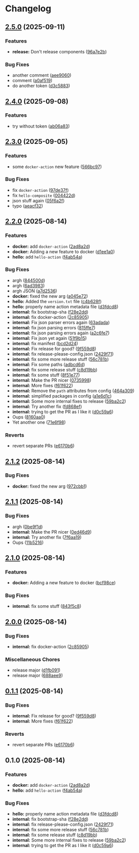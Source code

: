 # Changelog

## [2.5.0](https://github.com/cVladu/try-release-please/compare/v2.4.0...v2.5.0) (2025-09-11)


### Features

* **release:** Don't release components ([96a7e2b](https://github.com/cVladu/try-release-please/commit/96a7e2bb90925111b725d0c1ee45de3b2006f706))


### Bug Fixes

* another comment ([aee9060](https://github.com/cVladu/try-release-please/commit/aee9060484c1a86911c5924e5c9bd696df872d7a))
* comment ([a0af519](https://github.com/cVladu/try-release-please/commit/a0af51963a8cb6f4119a923ff8095fbd00d6019d))
* do another token ([d3c5883](https://github.com/cVladu/try-release-please/commit/d3c5883e6a6c70b105624a425c37fc827ee6e025))

## [2.4.0](https://github.com/cVladu/try-release-please/compare/v2.3.0...v2.4.0) (2025-09-08)


### Features

* try without token ([ab06a83](https://github.com/cVladu/try-release-please/commit/ab06a835d89ee2d3b4a03476128301de3aec5ea1))

## [2.3.0](https://github.com/cVladu/try-release-please/compare/v2.2.0...v2.3.0) (2025-09-05)


### Features

* some `docker-action` new feature ([566bc97](https://github.com/cVladu/try-release-please/commit/566bc9793cc2779d0c11edf1a58c7f9ed092a410))


### Bug Fixes

* fix `docker-action` ([97de37f](https://github.com/cVladu/try-release-please/commit/97de37f36faf9ff18a3bfed5ef36c87b18a50a4d))
* fix `hello-composite` ([004422d](https://github.com/cVladu/try-release-please/commit/004422d59e6399940ac015b00fffc520c7de5af4))
* json stuff again ([05f6a2f](https://github.com/cVladu/try-release-please/commit/05f6a2f3e6d7baed36f9abdd4b35600fc9e1b484))
* typo ([aeacf32](https://github.com/cVladu/try-release-please/commit/aeacf32a9358c856546612468f1994598226347d))

## [2.2.0](https://github.com/cVladu/try-release-please/compare/v2.1.2...v2.2.0) (2025-08-14)


### Features

* **docker:** add `docker-action` ([2ad8a2d](https://github.com/cVladu/try-release-please/commit/2ad8a2d268523a8f5fe1e6cc84ca50e31ed50b84))
* **docker:** Adding a new feature to docker ([d1ee1a0](https://github.com/cVladu/try-release-please/commit/d1ee1a077184219daa13a3a7f553cc1edf48ce47))
* **hello:** add `hello-action` ([f4ab54a](https://github.com/cVladu/try-release-please/commit/f4ab54afedd358131fcc6babafb1948fff016d95))


### Bug Fixes

* argh ([844500d](https://github.com/cVladu/try-release-please/commit/844500deb4b317bb72634e5ba9cdeeb4ebef5cd8))
* argh ([6ad3983](https://github.com/cVladu/try-release-please/commit/6ad3983de71e55292c97bc21ba13bc89e9698b23))
* argh JSON ([a7d2536](https://github.com/cVladu/try-release-please/commit/a7d2536687c072992adec6dee3bd18dad0ab67e2))
* **docker:** fixed the new arg ([a045e72](https://github.com/cVladu/try-release-please/commit/a045e7272db50fe5f395df0d28535ee5bd87ca31))
* **hello:** Added the `version.txt` file ([c4b628f](https://github.com/cVladu/try-release-please/commit/c4b628f4c0f03506e7aa5f73dbf9237752d143b6))
* **hello:** properly name action metadata file ([d3fdcd8](https://github.com/cVladu/try-release-please/commit/d3fdcd87f8313357ac69fb87d4ada96e9e110726))
* **internal:** fix bootstrap-sha ([f28e2dd](https://github.com/cVladu/try-release-please/commit/f28e2dde15c34d7dcde23150ec4959cadbfe4447))
* **internal:** fix docker-action ([2c85905](https://github.com/cVladu/try-release-please/commit/2c85905a5fe0ae1665376159b252f29a5e73ac75))
* **internal:** Fix json parser errors again ([63adada](https://github.com/cVladu/try-release-please/commit/63adadaf4fee86c83f0778da8093aed4ba8a18f9))
* **internal:** fix json parsing errors ([815ffe7](https://github.com/cVladu/try-release-please/commit/815ffe701246ea85c3dd37204f1920fa72f16d2a))
* **internal:** fix json parsing errors again ([a2c6fe7](https://github.com/cVladu/try-release-please/commit/a2c6fe71b3c4fc44393898baba38c8e568b6f81c))
* **internal:** Fix json yet again ([51f9b15](https://github.com/cVladu/try-release-please/commit/51f9b157938512d88c68d5bbbd74018d588b99ea))
* **internal:** fix manifest ([bcd2d24](https://github.com/cVladu/try-release-please/commit/bcd2d2443aab1d3dc489bae68285fd3fa7026dc0))
* **internal:** Fix release for good? ([9f559d8](https://github.com/cVladu/try-release-please/commit/9f559d8e10ae7d7d2323260cd378cad570becb15))
* **internal:** fix release-please-config.json ([2429f71](https://github.com/cVladu/try-release-please/commit/2429f71b12292f9a00375f466c5c5c7d8b340c93))
* **internal:** fix some more release stuff ([56c781b](https://github.com/cVladu/try-release-please/commit/56c781bddc717479440d7e6477ee674f956b7313))
* **internal:** Fix some paths ([adbcd6d](https://github.com/cVladu/try-release-please/commit/adbcd6dfe4fd9ba8a157745bea0f583b0b400828))
* **internal:** fix some release stuff ([c8d19bb](https://github.com/cVladu/try-release-please/commit/c8d19bb3e48ccc3cc7669ea8f44e3bb5a7d4ec98))
* **internal:** fix some stuff ([8f51e77](https://github.com/cVladu/try-release-please/commit/8f51e7796641830b9ad63f05ead1eb8736ab331c))
* **internal:** Make the PR nicer ([0735998](https://github.com/cVladu/try-release-please/commit/07359986f8af1ce4b5868b272e84391c23f6fa85))
* **internal:** More fixes ([f61f622](https://github.com/cVladu/try-release-please/commit/f61f622a00a83b2e49d1ce6c6fcf56c3d975ca27))
* **internal:** Remove the `path` attributes from config ([464a309](https://github.com/cVladu/try-release-please/commit/464a30969f2d449594ab6522996a81ac4c8c75f6))
* **internal:** simplified packages in config ([a1e6d1c](https://github.com/cVladu/try-release-please/commit/a1e6d1c25721114a41b7ec941f2a68e044afaf88))
* **internal:** Some more internal fixes to release ([59ba2c2](https://github.com/cVladu/try-release-please/commit/59ba2c2ca8b29918756a88e5586449e13c3cef50))
* **internal:** Try another fix ([fd868ef](https://github.com/cVladu/try-release-please/commit/fd868ef70b6d9b9361fcf1cbd0fc15396e289274))
* **internal:** trying to get the PR as I like it ([d0c59a6](https://github.com/cVladu/try-release-please/commit/d0c59a67be8c6f22da58a149454375f7892bbf63))
* Oups ([8160aa0](https://github.com/cVladu/try-release-please/commit/8160aa00a2d7413d42be346b84f692ab474e3fad))
* Yet another one ([71e6f98](https://github.com/cVladu/try-release-please/commit/71e6f982003509065c0f1499cf8ee6e59b64cbaa))


### Reverts

* revert separate PRs ([e6170b6](https://github.com/cVladu/try-release-please/commit/e6170b6d9ceb2fcd343368f235bda042d3a46055))

## [2.1.2](https://github.com/cVladu/try-release-please/compare/v2.1.1...v2.1.2) (2025-08-14)


### Bug Fixes

* **docker:** fixed the new arg ([972cbb1](https://github.com/cVladu/try-release-please/commit/972cbb1291c9c02215b4a7a043f268487f9b6baa))

## [2.1.1](https://github.com/cVladu/try-release-please/compare/v2.1.0...v2.1.1) (2025-08-14)


### Bug Fixes

* argh ([0be9f1d](https://github.com/cVladu/try-release-please/commit/0be9f1d2c0f7da533f9ae4c02264e88620c4146b))
* **internal:** Make the PR nicer ([0ed46d9](https://github.com/cVladu/try-release-please/commit/0ed46d958ffdb45d2eb3a9f076e3ba16b1291234))
* **internal:** Try another fix ([7f6aa19](https://github.com/cVladu/try-release-please/commit/7f6aa19923fa6e7ac031cf66c30dd262f2681fcd))
* Oups ([11b5216](https://github.com/cVladu/try-release-please/commit/11b5216fda5c13beca1bc04bf6ac146bea016a15))

## [2.1.0](https://github.com/cVladu/try-release-please/compare/v2.0.0...v2.1.0) (2025-08-14)


### Features

* **docker:** Adding a new feature to docker ([bcf98ce](https://github.com/cVladu/try-release-please/commit/bcf98ceef66b959aa2f477fdb8a4fb0df4698fdc))


### Bug Fixes

* **internal:** fix some stuff ([843f5c8](https://github.com/cVladu/try-release-please/commit/843f5c8810775372a6c8cc02d54135cf5c3fb7ac))

## [2.0.0](https://github.com/cVladu/try-release-please/compare/v0.1.1...v2.0.0) (2025-08-14)


### Bug Fixes

* **internal:** fix docker-action ([2c85905](https://github.com/cVladu/try-release-please/commit/2c85905a5fe0ae1665376159b252f29a5e73ac75))


### Miscellaneous Chores

* release major ([d1fb091](https://github.com/cVladu/try-release-please/commit/d1fb0911962dda91782337b6ef3c9551a1a01239))
* release major ([688aee9](https://github.com/cVladu/try-release-please/commit/688aee9250e163cf6d3b3167e1fa93053ba418ec))

## [0.1.1](https://github.com/cVladu/try-release-please/compare/v0.1.0...v0.1.1) (2025-08-14)


### Bug Fixes

* **internal:** Fix release for good? ([9f559d8](https://github.com/cVladu/try-release-please/commit/9f559d8e10ae7d7d2323260cd378cad570becb15))
* **internal:** More fixes ([f61f622](https://github.com/cVladu/try-release-please/commit/f61f622a00a83b2e49d1ce6c6fcf56c3d975ca27))


### Reverts

* revert separate PRs ([e6170b6](https://github.com/cVladu/try-release-please/commit/e6170b6d9ceb2fcd343368f235bda042d3a46055))

## 0.1.0 (2025-08-14)


### Features

* **docker:** add `docker-action` ([2ad8a2d](https://github.com/cVladu/try-release-please/commit/2ad8a2d268523a8f5fe1e6cc84ca50e31ed50b84))
* **hello:** add `hello-action` ([f4ab54a](https://github.com/cVladu/try-release-please/commit/f4ab54afedd358131fcc6babafb1948fff016d95))


### Bug Fixes

* **hello:** properly name action metadata file ([d3fdcd8](https://github.com/cVladu/try-release-please/commit/d3fdcd87f8313357ac69fb87d4ada96e9e110726))
* **internal:** fix bootstrap-sha ([f28e2dd](https://github.com/cVladu/try-release-please/commit/f28e2dde15c34d7dcde23150ec4959cadbfe4447))
* **internal:** fix release-please-config.json ([2429f71](https://github.com/cVladu/try-release-please/commit/2429f71b12292f9a00375f466c5c5c7d8b340c93))
* **internal:** fix some more release stuff ([56c781b](https://github.com/cVladu/try-release-please/commit/56c781bddc717479440d7e6477ee674f956b7313))
* **internal:** fix some release stuff ([c8d19bb](https://github.com/cVladu/try-release-please/commit/c8d19bb3e48ccc3cc7669ea8f44e3bb5a7d4ec98))
* **internal:** Some more internal fixes to release ([59ba2c2](https://github.com/cVladu/try-release-please/commit/59ba2c2ca8b29918756a88e5586449e13c3cef50))
* **internal:** trying to get the PR as I like it ([d0c59a6](https://github.com/cVladu/try-release-please/commit/d0c59a67be8c6f22da58a149454375f7892bbf63))
